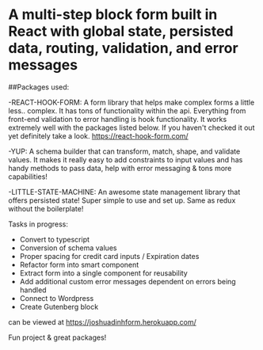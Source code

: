 # A multi-step block form built in React with global state, persisted data, routing, validation, and error messages


##Packages used: 

-REACT-HOOK-FORM: A form library that helps make complex forms a little less.. complex. It has tons of functionality within the api. Everything from front-end validation to error handling is hook functionality. It works extremely well with the packages listed below. If you haven't checked it out yet definitely take a look. https://react-hook-form.com/

-YUP:  A schema builder that can transform, match, shape, and validate values. It makes it really easy to add constraints to input values and has handy methods to pass data, help with error messaging & tons more capabilities!

-LITTLE-STATE-MACHINE: An awesome state management library that offers persisted state! Super simple to use and set up. Same as redux without the boilerplate!


Tasks in progress:
- Convert to typescript
- Conversion of schema values
- Proper spacing for credit card inputs / Expiration dates
- Refactor form into smart component
- Extract form into a single component for reusability
- Add additional custom error messages dependent on errors being handled
- Connect to Wordpress 
- Create Gutenberg block

can be viewed at https://joshuadinhform.herokuapp.com/

Fun project & great packages!
